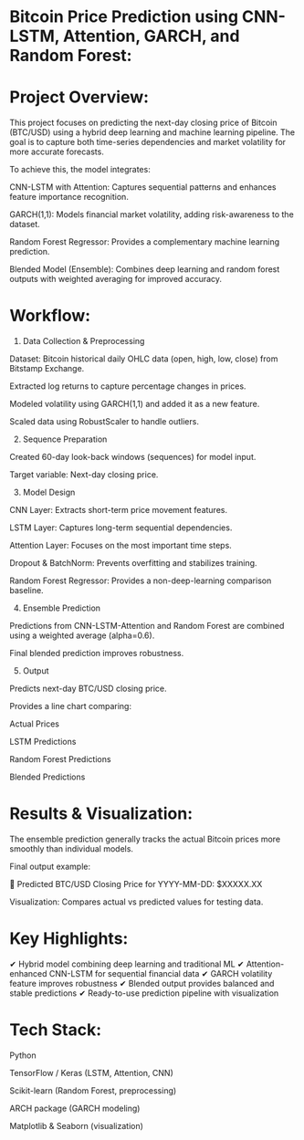 # Bitcoin Price Prediction using CNN-LSTM, Attention, GARCH, and Random Forest:
# Project Overview:

This project focuses on predicting the next-day closing price of Bitcoin (BTC/USD) using a hybrid deep learning and machine learning pipeline. The goal is to capture both time-series dependencies and market volatility for more accurate forecasts.

To achieve this, the model integrates:

CNN-LSTM with Attention: Captures sequential patterns and enhances feature importance recognition.

GARCH(1,1): Models financial market volatility, adding risk-awareness to the dataset.

Random Forest Regressor: Provides a complementary machine learning prediction.

Blended Model (Ensemble): Combines deep learning and random forest outputs with weighted averaging for improved accuracy.

# Workflow:
1. Data Collection & Preprocessing

Dataset: Bitcoin historical daily OHLC data (open, high, low, close) from Bitstamp Exchange.

Extracted log returns to capture percentage changes in prices.

Modeled volatility using GARCH(1,1) and added it as a new feature.

Scaled data using RobustScaler to handle outliers.

2. Sequence Preparation

Created 60-day look-back windows (sequences) for model input.

Target variable: Next-day closing price.

3. Model Design

CNN Layer: Extracts short-term price movement features.

LSTM Layer: Captures long-term sequential dependencies.

Attention Layer: Focuses on the most important time steps.

Dropout & BatchNorm: Prevents overfitting and stabilizes training.

Random Forest Regressor: Provides a non-deep-learning comparison baseline.

4. Ensemble Prediction

Predictions from CNN-LSTM-Attention and Random Forest are combined using a weighted average (alpha=0.6).

Final blended prediction improves robustness.

5. Output

Predicts next-day BTC/USD closing price.

Provides a line chart comparing:

Actual Prices

LSTM Predictions

Random Forest Predictions

Blended Predictions

# Results & Visualization:

The ensemble prediction generally tracks the actual Bitcoin prices more smoothly than individual models.

Final output example:

🔮 Predicted BTC/USD Closing Price for YYYY-MM-DD: $XXXXX.XX


Visualization: Compares actual vs predicted values for testing data.

# Key Highlights:

✔ Hybrid model combining deep learning and traditional ML
✔ Attention-enhanced CNN-LSTM for sequential financial data
✔ GARCH volatility feature improves robustness
✔ Blended output provides balanced and stable predictions
✔ Ready-to-use prediction pipeline with visualization

# Tech Stack:

Python

TensorFlow / Keras (LSTM, Attention, CNN)

Scikit-learn (Random Forest, preprocessing)

ARCH package (GARCH modeling)

Matplotlib & Seaborn (visualization)
